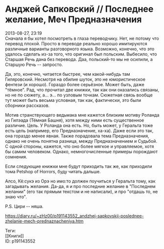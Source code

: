 Анджей Сапковский // Последнее желание, Меч Предназначения
===========================================================

   
 2013-08-27, 23:19   
  Сначала я бы хотел посмотреть в глаза переводчику. Нет, не потому что перевод плохой. Просто в переводе реально хорошо имитируются различные варианты разговорного языка. Возможно, конечно, что это удалось сделать из-за того, что оригинал был польским. Выбесило, что Старшая Речь дана без перевода. Даа, польский-то мы не осилили, а Старшую Речь -- запросто.   
   
 Да, это, конечно, читается быстрее, чем какой-нибудь там Гиляровский. Несмотря на обилие шуток, это не юмористическое фентези (и хорошо). Гораздо более серьёзное. Может быть, даже "тёмное". Рад, что прочитал две книжки, так как они оказались связаны, но не по сюжету, а... э... по узловым точкам. Сюжетная связь вообще тут может быть весьма условная, так как, фактически, это были сборники рассказов.   
   
 Мотив странствующего ведьмака мне кажется близким мотиву Роланда из Гилэада (Тёмная Башня), хотя между ними есть существенное различие. Цель. У Роланда она есть. Но, быть может, у Геральта тоже есть цель (например, его Предназначение, ха-ха). Даже если это так, она гораздо менее явная. Также порадовала тема Предназначения, однако не очень понятна разница, между Предназначением и Судьбой. С одной стороны, кажется, что оно более мягкое и управляемое, хотя бы самим человеком. Однако, немногочисленные примеры порождают сомнения.   
   
 Если следующие книжки мне будут приходить так же, как приходили тома Petshop of Horrors, буду читать дальше.   
   
 Алсо, Кё:сукэ из Орэ но имо:то должен поучиться у Геральта тому, как загадывать желания. Да-да, я и про последние желание в "Последнем желании" (его так прямым текстом и не написали), и про "отдашь то, не знаю что".   
   
 P.S. Цири -- няша.   
    
 <https://diary.ru/~zHz00/p191143552_andzhej-sapkovskij-poslednee-zhelanie-mech-prednaznacheniya.htm>   
   
 Теги:   
 [[Книги]]   
 ID: p191143552